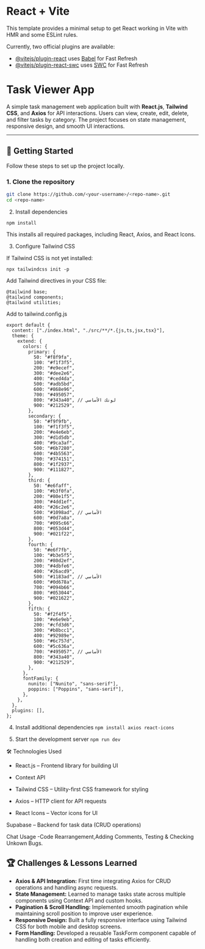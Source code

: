 # React + Vite

This template provides a minimal setup to get React working in Vite with HMR and some ESLint rules.

Currently, two official plugins are available:

- [@vitejs/plugin-react](https://github.com/vitejs/vite-plugin-react/blob/main/packages/plugin-react/README.md) uses [Babel](https://babeljs.io/) for Fast Refresh
- [@vitejs/plugin-react-swc](https://github.com/vitejs/vite-plugin-react-swc) uses [SWC](https://swc.rs/) for Fast Refresh
# Task Viewer App

A simple task management web application built with **React.js**, **Tailwind CSS**, and **Axios** for API interactions. Users can view, create, edit, delete, and filter tasks by category. The project focuses on state management, responsive design, and smooth UI interactions.

---

## 🚀 Getting Started

Follow these steps to set up the project locally.

### 1. Clone the repository

```bash
git clone https://github.com/<your-username>/<repo-name>.git
cd <repo-name>
```
2. Install dependencies
```
npm install
```

This installs all required packages, including React, Axios, and React Icons.

3. Configure Tailwind CSS

If Tailwind CSS is not yet installed:

```npm install -D tailwindcss postcss autoprefixer
npx tailwindcss init -p
```

Add Tailwind directives in your CSS file:
```
@tailwind base;
@tailwind components;
@tailwind utilities;
```
Add to tailwind.config.js
```/** @type {import('tailwindcss').Config} */
export default {
  content: ["./index.html", "./src/**/*.{js,ts,jsx,tsx}"],
  theme: {
    extend: {
      colors: {
        primary: {
          50: "#f8f9fa",
          100: "#f1f3f5",
          200: "#e9ecef",
          300: "#dee2e6",
          400: "#ced4da",
          500: "#adb5bd",
          600: "#868e96",
          700: "#495057",
          800: "#343a40", // لونك الأساسي
          900: "#212529",
        },
        secondary: {
          50: "#f9f9fb",
          100: "#f1f3f5",
          200: "#e4e6eb",
          300: "#d1d5db",
          400: "#9ca3af",
          500: "#6b7280",
          600: "#4b5563",
          700: "#374151",
          800: "#1f2937",
          900: "#111827",
        },
        third: {
          50: "#e6faff",
          100: "#b3f0fa",
          200: "#80e1f5",
          300: "#4dd1ef",
          400: "#26c2e6",
          500: "#1098ad", // الأساسي
          600: "#0d7a8a",
          700: "#095c66",
          800: "#053d44",
          900: "#021f22",
        },
        fourth: {
          50: "#e6f7fb",
          100: "#b3e5f5",
          200: "#80d2ef",
          300: "#4dbfe6",
          400: "#26acd9",
          500: "#1183ad", // الأساسي
          600: "#0d678a",
          700: "#094b66",
          800: "#053044",
          900: "#021622",
        },
        fifth: {
          50: "#f2f4f5",
          100: "#e6e9eb",
          200: "#cfd3d6",
          300: "#b8bcc1",
          400: "#92989e",
          500: "#6c757d",
          600: "#5c636a",
          700: "#495057", // الأساسي
          800: "#343a40",
          900: "#212529",
        },
      },
      fontFamily: {
        nunito: ["Nunito", "sans-serif"],
        poppins: ["Poppins", "sans-serif"],
      },
    },
  },
  plugins: [],
};
```
4. Install additional dependencies
```npm install axios react-icons```

5. Start the development server
```npm run dev```

🛠️ Technologies Used

- React.js – Frontend library for building UI

- Context API

- Tailwind CSS – Utility-first CSS framework for styling

- Axios – HTTP client for API requests

- React Icons – Vector icons for UI

Supabase – Backend for task data (CRUD operations)

Chat Usage
-Code Rearrangement,Adding Comments, Testing & Checking Unkown Bugs.


## 🏆 Challenges & Lessons Learned

- **Axios & API Integration:** First time integrating Axios for CRUD operations and handling async requests.  
- **State Management:** Learned to manage tasks state across multiple components using Context API and custom hooks.  
- **Pagination & Scroll Handling:** Implemented smooth pagination while maintaining scroll position to improve user experience.  
- **Responsive Design:** Built a fully responsive interface using Tailwind CSS for both mobile and desktop screens.  
- **Form Handling:** Developed a reusable TaskForm component capable of handling both creation and editing of tasks efficiently.
